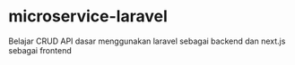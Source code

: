# microservice-laravel
Belajar CRUD API dasar menggunakan laravel sebagai backend dan next.js sebagai frontend
